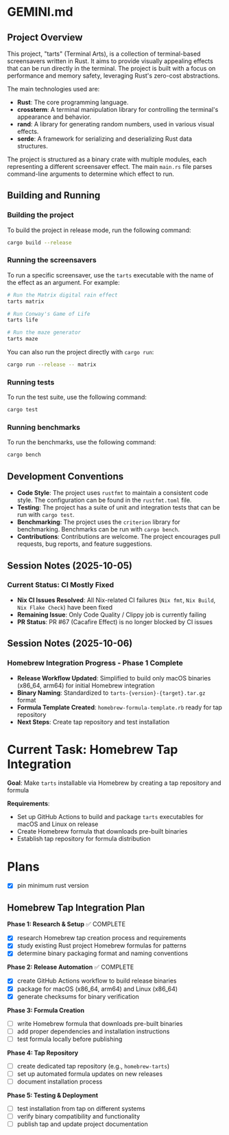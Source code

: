 # GEMINI.md

## Project Overview

This project, "tarts" (Terminal Arts), is a collection of terminal-based
screensavers written in Rust. It aims to provide visually appealing effects
that can be run directly in the terminal. The project is built with a focus on
performance and memory safety, leveraging Rust's zero-cost abstractions.

The main technologies used are:
- **Rust**: The core programming language.
- **crossterm**: A terminal manipulation library for controlling the terminal's appearance and behavior.
- **rand**: A library for generating random numbers, used in various visual effects.
- **serde**: A framework for serializing and deserializing Rust data structures.

The project is structured as a binary crate with multiple modules, each
representing a different screensaver effect. The main `main.rs` file parses
command-line arguments to determine which effect to run.

## Building and Running

### Building the project

To build the project in release mode, run the following command:

```bash
cargo build --release
```

### Running the screensavers

To run a specific screensaver, use the `tarts` executable with the name of the
effect as an argument. For example:

```bash
# Run the Matrix digital rain effect
tarts matrix

# Run Conway's Game of Life
tarts life

# Run the maze generator
tarts maze
```

You can also run the project directly with `cargo run`:

```bash
cargo run --release -- matrix
```

### Running tests

To run the test suite, use the following command:

```bash
cargo test
```

### Running benchmarks

To run the benchmarks, use the following command:

```bash
cargo bench
```

## Development Conventions

- **Code Style**: The project uses `rustfmt` to maintain a consistent code style. The configuration can be found in the `rustfmt.toml` file.
- **Testing**: The project has a suite of unit and integration tests that can be run with `cargo test`.
- **Benchmarking**: The project uses the `criterion` library for benchmarking. Benchmarks can be run with `cargo bench`.
- **Contributions**: Contributions are welcome. The project encourages pull requests, bug reports, and feature suggestions.

## Session Notes (2025-10-05)

### Current Status: CI Mostly Fixed

- **Nix CI Issues Resolved**: All Nix-related CI failures (`Nix fmt`, `Nix Build`, `Nix Flake Check`) have been fixed
- **Remaining Issue**: Only Code Quality / Clippy job is currently failing
- **PR Status**: PR #67 (Cacafire Effect) is no longer blocked by CI issues

## Session Notes (2025-10-06)

### Homebrew Integration Progress - Phase 1 Complete

- **Release Workflow Updated**: Simplified to build only macOS binaries (x86_64, arm64) for initial Homebrew integration
- **Binary Naming**: Standardized to `tarts-{version}-{target}.tar.gz` format
- **Formula Template Created**: `homebrew-formula-template.rb` ready for tap repository
- **Next Steps**: Create tap repository and test installation

# Current Task: Homebrew Tap Integration

**Goal**: Make `tarts` installable via Homebrew by creating a tap repository and formula

**Requirements**:
- Set up GitHub Actions to build and package `tarts` executables for macOS and Linux on release
- Create Homebrew formula that downloads pre-built binaries
- Establish tap repository for formula distribution

# Plans

- [x] pin minimum rust version

## Homebrew Tap Integration Plan

**Phase 1: Research & Setup** ✅ COMPLETE
- [x] research Homebrew tap creation process and requirements
- [x] study existing Rust project Homebrew formulas for patterns
- [x] determine binary packaging format and naming conventions

**Phase 2: Release Automation** ✅ COMPLETE
- [x] create GitHub Actions workflow to build release binaries
- [x] package for macOS (x86_64, arm64) and Linux (x86_64)
- [x] generate checksums for binary verification

**Phase 3: Formula Creation**
- [ ] write Homebrew formula that downloads pre-built binaries
- [ ] add proper dependencies and installation instructions
- [ ] test formula locally before publishing

**Phase 4: Tap Repository**
- [ ] create dedicated tap repository (e.g., `homebrew-tarts`)
- [ ] set up automated formula updates on new releases
- [ ] document installation process

**Phase 5: Testing & Deployment**
- [ ] test installation from tap on different systems
- [ ] verify binary compatibility and functionality
- [ ] publish tap and update project documentation
